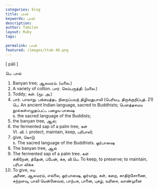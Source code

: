 ```yaml
---
categories: blog
title: பாலி
keywords: பாலி
description: 
author: Tamilan
layout: Ruby
tags: 
 
permalink: பாலி
featured: /images/ttak-48.png
---
```

  
[ pāli ]  
  
பெ. பால்  
1. Banyan tree; ஆலமரம். (மலை.)  
2. A variety of cotton. பார். செம்பருத்தி. (மலை.)  
3. Toddy; கள். (மூ. அ.)  
4. பார். பாலாறு. பங்கயத்தட நிறைப்பவந் திழிவதுபாலி (பெரியபு. திருக்குறிப்புத். 21)  
பெ. An ancient Indian language, sacred to Buddhists; பெளத்தசமய நூல்கள்எழுதப்பட்ட பழைய பாஷை  
s. the sacred language of the Buddists;  
2. the banyan tree, ஆல்;  
3. the fermented sap of a palm tree, கள்  
VI. வி. i. protect, maintain, keep, பரிபாலி;  
2. give, கொடு  
s. The sacred language of the Buddhists. ஓர்பாஷை  
2. The banyan tree, ஆல்  
3. The fermented sap of a palm tree. கள்  
க்கிறேன், த்தேன், ப்பேன், க்க, வி.பெ. To keep, to preserve; to maintain, பரிபா லிக்க  
2. To give, ஈய  
அணை, ஆலமரம், எல்லை, ஓர்பாஷை, ஓர்யாறு, கள், கறை, காதிற்சோணை, சுற்றளவு, பாலி யென்னேவல், பாற்பசு, பானை, புகழ், வரிசை, வாண்முனை